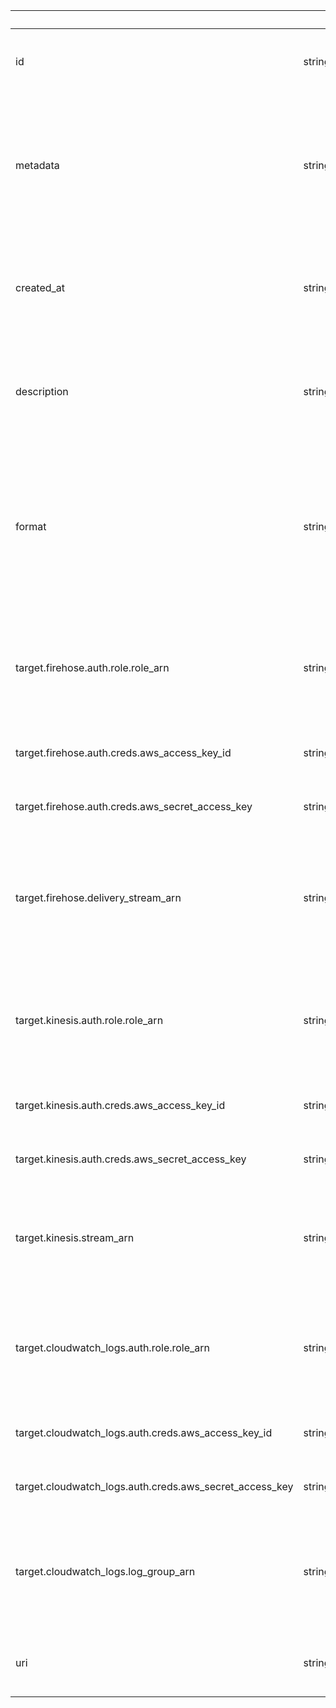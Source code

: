 
|&nbsp;|&nbsp;|&nbsp;|&nbsp;|
|---|---|---|---|
| id | string | | Unique identifier for this Event Destination. |
| metadata | string | | Arbitrary user-defined machine-readable data of this Event Destination. Optional, max 4096 bytes. |
| created_at | string | | Timestamp when the Event Destination was created, RFC 3339 format. |
| description | string | | Human-readable description of the Event Destination. Optional, max 255 bytes. |
| format | string | | The output format you would like to serialize events into when sending to their target. Currently the only accepted value is `JSON`. |
| target.firehose.auth.role.role_arn | string | | An ARN that specifies the role that ngrok should use to deliver to the configured target. |
| target.firehose.auth.creds.aws_access_key_id | string | | The ID portion of an AWS access key. |
| target.firehose.auth.creds.aws_secret_access_key | string | | The secret portion of an AWS access key. |
| target.firehose.delivery_stream_arn | string | | An Amazon Resource Name specifying the Firehose delivery stream to deposit events into. |
| target.kinesis.auth.role.role_arn | string | | An ARN that specifies the role that ngrok should use to deliver to the configured target. |
| target.kinesis.auth.creds.aws_access_key_id | string | | The ID portion of an AWS access key. |
| target.kinesis.auth.creds.aws_secret_access_key | string | | The secret portion of an AWS access key. |
| target.kinesis.stream_arn | string | | An Amazon Resource Name specifying the Kinesis stream to deposit events into. |
| target.cloudwatch_logs.auth.role.role_arn | string | | An ARN that specifies the role that ngrok should use to deliver to the configured target. |
| target.cloudwatch_logs.auth.creds.aws_access_key_id | string | | The ID portion of an AWS access key. |
| target.cloudwatch_logs.auth.creds.aws_secret_access_key | string | | The secret portion of an AWS access key. |
| target.cloudwatch_logs.log_group_arn | string | | An Amazon Resource Name specifying the CloudWatch Logs group to deposit events into. |
| uri | string | | URI of the Event Destination API resource. |